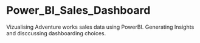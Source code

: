 # Power_BI_Sales_Dashboard

Vizualising Adventure works sales data using PowerBI. Generating Insights and disccussing dashboarding choices.
